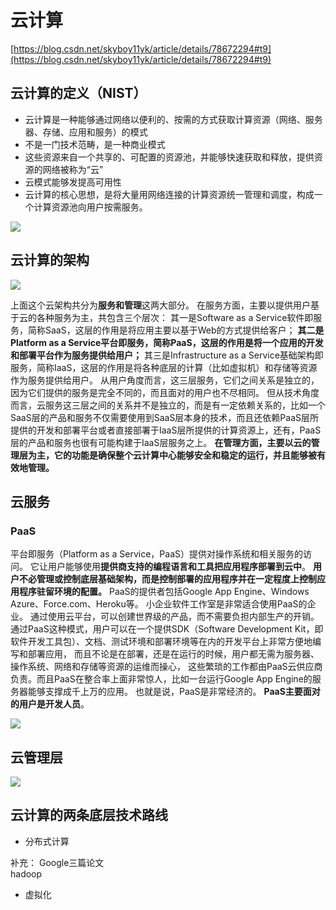 # 云计算
[https://blog.csdn.net/skyboy11yk/article/details/78672294#t9](https://blog.csdn.net/skyboy11yk/article/details/78672294#t9)
## 云计算的定义（NIST）

- 云计算是一种能够通过网络以便利的、按需的方式获取计算资源（网络、服务器、存储、应用和服务）的模式
- 不是一门技术范畴，是一种商业模式
- 这些资源来自一个共享的、可配置的资源池，并能够快速获取和释放，提供资源的网络被称为“云”
- 云模式能够发提高可用性
- 云计算的核心思想，是将大量用网络连接的计算资源统一管理和调度，构成一个计算资源池向用户按需服务。

![](https://img-blog.csdn.net/20130605161201062)

## 云计算的架构

![](https://img-blog.csdn.net/20130605161313484)

上面这个云架构共分为**服务和管理**这两大部分。
在服务方面，主要以提供用户基于云的各种服务为主，共包含三个层次：
其一是Software as a Service软件即服务，简称SaaS，这层的作用是将应用主要以基于Web的方式提供给客户；
**其二是Platform as a Service平台即服务，简称PaaS，这层的作用是将一个应用的开发和部署平台作为服务提供给用户；**
其三是Infrastructure as a Service基础架构即服务，简称IaaS，这层的作用是将各种底层的计算（比如虚拟机）和存储等资源作为服务提供给用户。
从用户角度而言，这三层服务，它们之间关系是独立的，因为它们提供的服务是完全不同的，而且面对的用户也不尽相同。
但从技术角度而言，云服务这三层之间的关系并不是独立的，而是有一定依赖关系的，比如一个SaaS层的产品和服务不仅需要使用到SaaS层本身的技术，而且还依赖PaaS层所提供的开发和部署平台或者直接部署于IaaS层所提供的计算资源上，还有，PaaS层的产品和服务也很有可能构建于IaaS层服务之上。
**在管理方面，主要以云的管理层为主，它的功能是确保整个云计算中心能够安全和稳定的运行，并且能够被有效地管理。** 

## 云服务
### PaaS

平台即服务（Platform as a Service，PaaS）提供对操作系统和相关服务的访问。
它让用户能够使用**提供商支持的编程语言和工具把应用程序部署到云中**。
**用户不必管理或控制底层基础架构，而是控制部署的应用程序并在一定程度上控制应用程序驻留环境的配置。**
PaaS的提供者包括Google App Engine、Windows Azure、Force.com、Heroku等。
小企业软件工作室是非常适合使用PaaS的企业。
通过使用云平台，可以创建世界级的产品，而不需要负担内部生产的开销。
通过PaaS这种模式，用户可以在一个提供SDK（Software Development Kit，即软件开发工具包）、文档、测试环境和部署环境等在内的开发平台上非常方便地编写和部署应用，
而且不论是在部署，还是在运行的时候，用户都无需为服务器、 操作系统、网络和存储等资源的运维而操心，
这些繁琐的工作都由PaaS云供应商负责。而且PaaS在整合率上面非常惊人，比如一台运行Google App Engine的服务器能够支撑成千上万的应用。
也就是说，PaaS是非常经济的。 **PaaS主要面对的用户是开发人员**。

![](https://img-blog.csdn.net/20130605161350031)

## 云管理层
![](https://img-blog.csdn.net/20130605161653625)

## 云计算的两条底层技术路线

- 分布式计算

补充：
Google三篇论文  
hadoop


- 虚拟化


